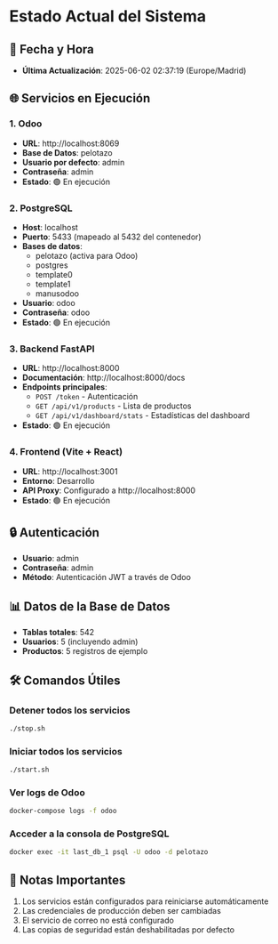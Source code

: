 # Estado Actual del Sistema

## 📅 Fecha y Hora
- **Última Actualización**: 2025-06-02 02:37:19 (Europe/Madrid)

## 🌐 Servicios en Ejecución

### 1. Odoo
- **URL**: http://localhost:8069
- **Base de Datos**: pelotazo
- **Usuario por defecto**: admin
- **Contraseña**: admin
- **Estado**: 🟢 En ejecución

### 2. PostgreSQL
- **Host**: localhost
- **Puerto**: 5433 (mapeado al 5432 del contenedor)
- **Bases de datos**:
  - pelotazo (activa para Odoo)
  - postgres
  - template0
  - template1
  - manusodoo
- **Usuario**: odoo
- **Contraseña**: odoo
- **Estado**: 🟢 En ejecución

### 3. Backend FastAPI
- **URL**: http://localhost:8000
- **Documentación**: http://localhost:8000/docs
- **Endpoints principales**:
  - `POST /token` - Autenticación
  - `GET /api/v1/products` - Lista de productos
  - `GET /api/v1/dashboard/stats` - Estadísticas del dashboard
- **Estado**: 🟢 En ejecución

### 4. Frontend (Vite + React)
- **URL**: http://localhost:3001
- **Entorno**: Desarrollo
- **API Proxy**: Configurado a http://localhost:8000
- **Estado**: 🟢 En ejecución

## 🔒 Autenticación
- **Usuario**: admin
- **Contraseña**: admin
- **Método**: Autenticación JWT a través de Odoo

## 📊 Datos de la Base de Datos
- **Tablas totales**: 542
- **Usuarios**: 5 (incluyendo admin)
- **Productos**: 5 registros de ejemplo

## 🛠️ Comandos Útiles

### Detener todos los servicios
```bash
./stop.sh
```

### Iniciar todos los servicios
```bash
./start.sh
```

### Ver logs de Odoo
```bash
docker-compose logs -f odoo
```

### Acceder a la consola de PostgreSQL
```bash
docker exec -it last_db_1 psql -U odoo -d pelotazo
```

## 📝 Notas Importantes
1. Los servicios están configurados para reiniciarse automáticamente
2. Las credenciales de producción deben ser cambiadas
3. El servicio de correo no está configurado
4. Las copias de seguridad están deshabilitadas por defecto
